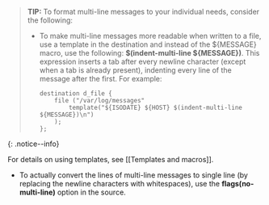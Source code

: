 >**TIP:** To format multi-line messages to your individual needs, consider
>the following:
>  
>- To make multi-line messages more readable when written to a file,
>    use a template in the destination and instead of the \${MESSAGE}
>    macro, use the following: **$(indent-multi-line ${MESSAGE})**.
>    This expression inserts a tab after every newline character (except
>    when a tab is already present), indenting every line of the message
>    after the first. For example:
>
>    ```config
>    destination d_file {
>        file ("/var/log/messages"
>            template("${ISODATE} ${HOST} $(indent-multi-line ${MESSAGE})\n")
>        );
>    };
>    ```
>  
{: .notice--info}

For details on using templates, see [[Templates and macros]].

- To actually convert the lines of multi-line messages to single line
    (by replacing the newline characters with whitespaces), use the
    **flags(no-multi-line)** option in the source.
